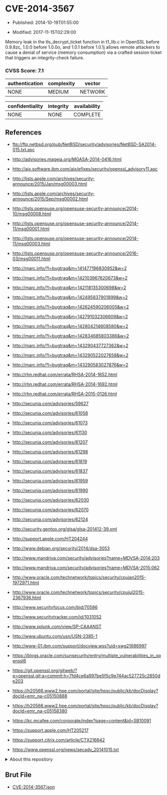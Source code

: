 # CVE-2014-3567

- Published: 2014-10-19T01:55:00

- Modified: 2017-11-15T02:29:00

Memory leak in the tls_decrypt_ticket function in t1_lib.c in OpenSSL before 0.9.8zc, 1.0.0 before 1.0.0o, and 1.0.1 before 1.0.1j allows remote attackers to cause a denial of service (memory consumption) via a crafted session ticket that triggers an integrity-check failure.

### CVSS Score: **7.1**

| authentication | complexity | vector |
| --- | --- | --- |
| NONE | MEDIUM | NETWORK |

| confidentiality | integrity | availability |
| --- | --- | --- |
| NONE | NONE | COMPLETE |

## References

* ftp://ftp.netbsd.org/pub/NetBSD/security/advisories/NetBSD-SA2014-015.txt.asc

* http://advisories.mageia.org/MGASA-2014-0416.html

* http://aix.software.ibm.com/aix/efixes/security/openssl_advisory11.asc

* http://lists.apple.com/archives/security-announce/2015/Jan/msg00003.html

* http://lists.apple.com/archives/security-announce/2015/Sep/msg00002.html

* http://lists.opensuse.org/opensuse-security-announce/2014-10/msg00008.html

* http://lists.opensuse.org/opensuse-security-announce/2014-11/msg00001.html

* http://lists.opensuse.org/opensuse-security-announce/2014-11/msg00003.html

* http://lists.opensuse.org/opensuse-security-announce/2016-03/msg00011.html

* http://marc.info/?l=bugtraq&m=141477196830952&w=2

* http://marc.info/?l=bugtraq&m=142103967620673&w=2

* http://marc.info/?l=bugtraq&m=142118135300698&w=2

* http://marc.info/?l=bugtraq&m=142495837901899&w=2

* http://marc.info/?l=bugtraq&m=142624590206005&w=2

* http://marc.info/?l=bugtraq&m=142791032306609&w=2

* http://marc.info/?l=bugtraq&m=142804214608580&w=2

* http://marc.info/?l=bugtraq&m=142834685803386&w=2

* http://marc.info/?l=bugtraq&m=143290437727362&w=2

* http://marc.info/?l=bugtraq&m=143290522027658&w=2

* http://marc.info/?l=bugtraq&m=143290583027876&w=2

* http://rhn.redhat.com/errata/RHSA-2014-1652.html

* http://rhn.redhat.com/errata/RHSA-2014-1692.html

* http://rhn.redhat.com/errata/RHSA-2015-0126.html

* http://secunia.com/advisories/59627

* http://secunia.com/advisories/61058

* http://secunia.com/advisories/61073

* http://secunia.com/advisories/61130

* http://secunia.com/advisories/61207

* http://secunia.com/advisories/61298

* http://secunia.com/advisories/61819

* http://secunia.com/advisories/61837

* http://secunia.com/advisories/61959

* http://secunia.com/advisories/61990

* http://secunia.com/advisories/62030

* http://secunia.com/advisories/62070

* http://secunia.com/advisories/62124

* http://security.gentoo.org/glsa/glsa-201412-39.xml

* http://support.apple.com/HT204244

* http://www.debian.org/security/2014/dsa-3053

* http://www.mandriva.com/security/advisories?name=MDVSA-2014:203

* http://www.mandriva.com/security/advisories?name=MDVSA-2015:062

* http://www.oracle.com/technetwork/topics/security/cpujan2015-1972971.html

* http://www.oracle.com/technetwork/topics/security/cpujul2015-2367936.html

* http://www.securityfocus.com/bid/70586

* http://www.securitytracker.com/id/1031052

* http://www.splunk.com/view/SP-CAAANST

* http://www.ubuntu.com/usn/USN-2385-1

* http://www-01.ibm.com/support/docview.wss?uid=swg21686997

* https://blogs.oracle.com/sunsecurity/entry/multiple_vulnerabilities_in_openssl6

* https://git.openssl.org/gitweb/?p=openssl.git;a=commit;h=7fd4ce6a997be5f5c9e744ac527725c2850de203

* https://h20566.www2.hpe.com/portal/site/hpsc/public/kb/docDisplay?docId=emr_na-c05150888

* https://h20566.www2.hpe.com/portal/site/hpsc/public/kb/docDisplay?docId=emr_na-c05158380

* https://kc.mcafee.com/corporate/index?page=content&id=SB10091

* https://support.apple.com/HT205217

* https://support.citrix.com/article/CTX216642

* https://www.openssl.org/news/secadv_20141015.txt

<details>
<summary>About this repository</summary> 

  This repository is part of the project [Live Hack CVE](https://github.com/Live-Hack-CVE). Main website can be found [www.live-hack.org](https://www.live-hack.org) 
  
  Made by [Sn0wAlice](https://github.com/Sn0wAlice) for the people that care about security and need to have a feed of the latest CVEs. Hope you enjoy it, don't forget to star the repo and follow me on [Twitter](https://twitter.com/Sn0wAlice) and [Github](https://github.com/Sn0wAlice). And that is my [personnal website](https://www.alice-snow.me/)

  - [Home Page](https://github.com/Live-Hack-CVE)
  - [Framework](https://github.com/Live-Hack-CVE/cve-framework)
  - [CVE database](https://github.com/Live-Hack-CVE/full_database)
  - [Changelog](https://github.com/Live-Hack-CVE/Changelog)
</details>

## Brut File

* [CVE-2014-3567.json](https://raw.githubusercontent.com/Live-Hack-CVE/full_database/main/cves/2014/CVE-2014-3567.json)

